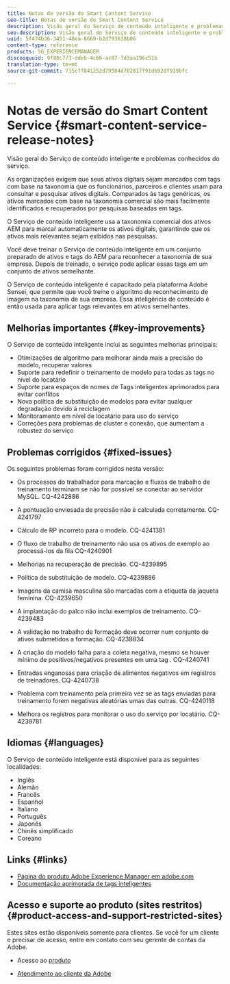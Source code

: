 ```yaml
---
title: Notas de versão do Smart Content Service
seo-title: Notas de versão do Smart Content Service
description: Visão geral do Serviço de conteúdo inteligente e problemas conhecidos do serviço.
seo-description: Visão geral do Serviço de conteúdo inteligente e problemas conhecidos do serviço.
uuid: 5f474b36-3451-48ea-8669-b2d793638b06
content-type: reference
products: SG_EXPERIENCEMANAGER
discoiquuid: 9f88c773-ddeb-4c66-ac07-7d3aa196c51b
translation-type: tm+mt
source-git-commit: 715cff841252d79504d702817f91db92df919bfc

---
```



# Notas de versão do Smart Content Service {#smart-content-service-release-notes}

Visão geral do Serviço de conteúdo inteligente e problemas conhecidos do serviço.

As organizações exigem que seus ativos digitais sejam marcados com tags com base na taxonomia que os funcionários, parceiros e clientes usam para consultar e pesquisar ativos digitais. Comparados às tags genéricas, os ativos marcados com base na taxonomia comercial são mais facilmente identificados e recuperados por pesquisas baseadas em tags.

O Serviço de conteúdo inteligente usa a taxonomia comercial dos ativos AEM para marcar automaticamente os ativos digitais, garantindo que os ativos mais relevantes sejam exibidos nas pesquisas.

Você deve treinar o Serviço de conteúdo inteligente em um conjunto preparado de ativos e tags do AEM para reconhecer a taxonomia de sua empresa. Depois de treinado, o serviço pode aplicar essas tags em um conjunto de ativos semelhante.

O Serviço de conteúdo inteligente é capacitado pela plataforma Adobe Sensei, que permite que você treine o algoritmo de reconhecimento de imagem na taxonomia de sua empresa. Essa inteligência de conteúdo é então usada para aplicar tags relevantes em ativos semelhantes.

## Melhorias importantes {#key-improvements}

O Serviço de conteúdo inteligente inclui as seguintes melhorias principais:

* Otimizações de algoritmo para melhorar ainda mais a precisão do modelo, recuperar valores
* Suporte para redefinir o treinamento de modelo para todas as tags no nível do locatário
* Suporte para espaços de nomes de Tags inteligentes aprimorados para evitar conflitos
* Nova política de substituição de modelos para evitar qualquer degradação devido à reciclagem
* Monitoramento em nível de locatário para uso do serviço
* Correções para problemas de cluster e conexão, que aumentam a robustez do serviço

## Problemas corrigidos {#fixed-issues}

Os seguintes problemas foram corrigidos nesta versão:

* Os processos do trabalhador para marcação e fluxos de trabalho de treinamento terminam se não for possível se conectar ao servidor MySQL. CQ-4242886

* A pontuação enviesada de precisão não é calculada corretamente. CQ-4241797

* Cálculo de RP incorreto para o modelo. CQ-4241381

* O fluxo de trabalho de treinamento não usa os ativos de exemplo ao processá-los da fila CQ-4240901

* Melhorias na recuperação de precisão. CQ-4239895

* Política de substituição de modelo. CQ-4239886

* Imagens da camisa masculina são marcadas com a etiqueta da jaqueta feminina. CQ-4239650

* A implantação do palco não inclui exemplos de treinamento. CQ-4239483

* A validação no trabalho de formação deve ocorrer num conjunto de ativos submetidos a formação. CQ-4238834

* A criação do modelo falha para a coleta negativa, mesmo se houver mínimo de positivos/negativos presentes em uma tag . CQ-4240741

* Entradas enganosas para criação de alimentos negativos em registros de treinadores. CQ-4240738

* Problema com treinamento pela primeira vez se as tags enviadas para treinamento forem negativas aleatórias umas das outras. CQ-4240118

* Melhora os registros para monitorar o uso do serviço por locatário. CQ-4239781

## Idiomas {#languages}

O Serviço de conteúdo inteligente está disponível para as seguintes localidades:

* Inglês
* Alemão
* Francês
* Espanhol
* Italiano
* Português
* Japonês
* Chinês simplificado
* Coreano

## Links {#links}

* [Página do produto Adobe Experience Manager em adobe.com](https://www.adobe.com/marketing-cloud/experience-manager.html)
* [Documentação aprimorada de tags inteligentes](/help/assets/enhanced-smart-tags.md)

## Acesso e suporte ao produto (sites restritos) {#product-access-and-support-restricted-sites}

Estes sites estão disponíveis somente para clientes. Se você for um cliente e precisar de acesso, entre em contato com seu gerente de contas da Adobe.

* [](https://daycare.day.com) Acesso ao [produto](https://login.marketing.adobe.com)

* [Atendimento ao cliente da Adobe](https://helpx.adobe.com/contact/enterprise-support.ec.html)
